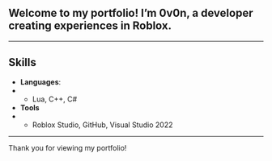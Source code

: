 ## Welcome to my portfolio! I’m 0v0n, a developer creating experiences in Roblox.

---

## Skills

- **Languages**:
- 
    - Lua, C++, C#
- **Tools**
- 
    - Roblox Studio, GitHub, Visual Studio 2022

---

Thank you for viewing my portfolio!
